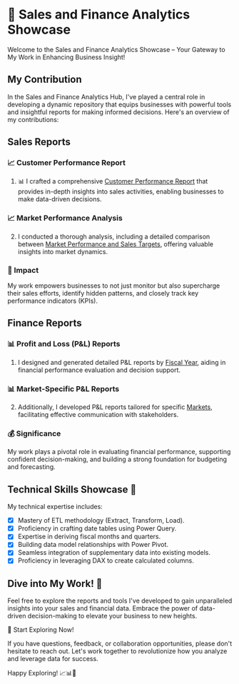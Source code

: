 # 🚀 Sales and Finance Analytics Showcase

Welcome to the Sales and Finance Analytics Showcase – Your Gateway to My Work in Enhancing Business Insight!

## My Contribution

In the Sales and Finance Analytics Hub, I've played a central role in developing a dynamic repository that equips businesses with powerful tools and insightful reports for making informed decisions. Here's an overview of my contributions:

## Sales Reports

### 📈 Customer Performance Report
1. 📊 I crafted a comprehensive [Customer Performance Report](Customer_net_sales_performance_report.pdf) that provides in-depth insights into sales activities, enabling businesses to make data-driven decisions.

### 📈 Market Performance Analysis
2. I conducted a thorough analysis, including a detailed comparison between [Market Performance and Sales Targets](Market_Performance_report.pdf), offering valuable insights into market dynamics.

### 🚀 Impact
My work empowers businesses to not just monitor but also supercharge their sales efforts, identify hidden patterns, and closely track key performance indicators (KPIs).

## Finance Reports

### 📊 Profit and Loss (P&L) Reports
1. I designed and generated detailed P&L reports by [Fiscal Year](P&LFiscalyears.pdf), aiding in financial performance evaluation and decision support.

### 📊 Market-Specific P&L Reports
2. Additionally, I developed P&L reports tailored for specific [Markets](P&LstatementsforMarket.pdf), facilitating effective communication with stakeholders.

### 💰 Significance
My work plays a pivotal role in evaluating financial performance, supporting confident decision-making, and building a strong foundation for budgeting and forecasting.

## Technical Skills Showcase 🧰

My technical expertise includes:
- [x] Mastery of ETL methodology (Extract, Transform, Load).
- [x] Proficiency in crafting date tables using Power Query.
- [x] Expertise in deriving fiscal months and quarters.
- [x] Building data model relationships with Power Pivot.
- [x] Seamless integration of supplementary data into existing models.
- [x] Proficiency in leveraging DAX to create calculated columns.

## Dive into My Work! 🚀

Feel free to explore the reports and tools I've developed to gain unparalleled insights into your sales and financial data. Embrace the power of data-driven decision-making to elevate your business to new heights.

🚀 Start Exploring Now!

If you have questions, feedback, or collaboration opportunities, please don't hesitate to reach out. Let's work together to revolutionize how you analyze and leverage data for success.

Happy Exploring! 📈📊🚀



